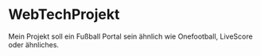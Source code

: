 # WebTechProjekt

Mein Projekt soll ein Fußball Portal sein ähnlich wie Onefootball, LiveScore oder ähnliches. 
